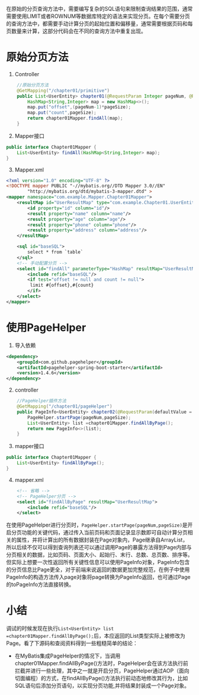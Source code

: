 在原始的分页查询方法中，需要编写复杂的SQL语句来限制查询结果的范围，通常需要使用LIMIT或者ROWNUM等数据库特定的语法来实现分页。在每个需要分页的查询方法中，都需要手动计算分页的起始位置和偏移量，通常需要根据页码和每页数量来计算，这部分代码会在不同的查询方法中重复出现。
# 原始分页方法
1. Controller
```java
    //原始分页方法
    @GetMapping("/chapter01/primitive")
    public List<UserEntity> chapter01(@RequestParam Integer pageNum, @RequestParam Integer pageSize){
        HashMap<String,Integer> map = new HashMap<>();
        map.put("offset",(pageNum-1)*pageSize);
        map.put("count",pageSize);
        return chapter01Mapper.findAll(map);
    }
```
2. Mapper接口
```java
public interface Chapter01Mapper {
    List<UserEntity> findAll(HashMap<String,Integer> map);
}
```
3. Mapper.xml
```xml
<?xml version="1.0" encoding="UTF-8" ?>
<!DOCTYPE mapper PUBLIC "-//mybatis.org//DTD Mapper 3.0//EN"
        "http://mybatis.org/dtd/mybatis-3-mapper.dtd" >
<mapper namespace="com.example.Mapper.Chapter01Mapper">
    <resultMap id="UserResultMap" type="com.example.Chapter01.UserEntity">
        <id property="id" column="id"/>
        <result property="name" column="name"/>
        <result property="age" column="age"/>
        <result property="phone" column="phone"/>
        <result property="address" column="address"/>
    </resultMap>

    <sql id="baseSQL">
        select * from `table`
    </sql>
    <!-- 手动配置分页 -->
    <select id="findAll" parameterType="HashMap" resultMap="UserResultMap">
        <include refid="baseSQL"/>
        <if test="offset != null and count != null">
         limit #{offset},#{count}
        </if>
    </select>
</mapper>
```
# 使用PageHelper
1. 导入依赖
```xml
<dependency>
    <groupId>com.github.pagehelper</groupId>
    <artifactId>pagehelper-spring-boot-starter</artifactId>
    <version>1.4.6</version>
</dependency>
```
2. controller
```java
    //PageHelper插件方法
    @GetMapping("/chapter01/pageHelper")
    public PageInfo<UserEntity> chapter02(@RequestParam(defaultValue = "1") Integer pageNum, @RequestParam(defaultValue = "10") Integer pageSize){
        PageHelper.startPage(pageNum,pageSize);
        List<UserEntity> list =chapter01Mapper.findAllByPage();
        return new PageInfo<>(list);
    }
```
3. mapper接口
```java
public interface Chapter01Mapper {
    List<UserEntity> findAllByPage();
}
```
4. mapper.xml
```xml
    <!-- 省略 -->
    <!-- PageHelper分页 -->
    <select id="findAllByPage" resultMap="UserResultMap">
        <include refid="baseSQL"/>
    </select>
```
在使用PageHelper进行分页时，`PageHelper.startPage(pageNum,pageSize)`是开启分页功能的关键代码，通过传入当前页码和页面记录显示数即可自动计算分页相关的属性，并将计算出的所有数据封装在Page对象内，Page继承自ArrayList，所以后续不仅可以得到查询列表还可以通过调用Page的暴露方法得到Page内部与分页相关的数据，比如页码、页面大小、起始行、末行、总数、总页数、排序等。但实际上想要一次性返回所有关键性信息可以使用PageInfo对象，PageInfo包含的分页信息比Page更全，对于前端来说返回的数据更加完整规范，在例子中使用PageInfo的构造方法传入page对象将page转换为PageInfo返回，也可通过Page的toPageInfo方法直接转换。
# 小结
调试的时候发现在执行`List<UserEntity> list =chapter01Mapper.findAllByPage();`后，本应返回的List类型实际上被修改为Page。看了下源码和查阅资料得到一些粗糙简单的结论：
- 在MyBatis集成PageHelper的情况下，当调用chapter01Mapper.findAllByPage()方法时，PageHelper会在该方法执行前拦截并进行一些处理，其中之一就是开启分页，PageHelper通过AOP（面向切面编程）的方式，在findAllByPage()方法执行前动态地修改其行为，比如SQL语句后添加分页语句，以实现分页功能,并将结果封装成一个Page对象。
